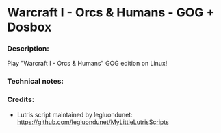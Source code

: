 # Warcraft I - Orcs & Humans - GOG + Dosbox
### Description:
Play "Warcraft I - Orcs & Humans" GOG edition on Linux!
### Technical notes:
### Credits:
- Lutris script maintained by legluondunet: https://github.com/legluondunet/MyLittleLutrisScripts
